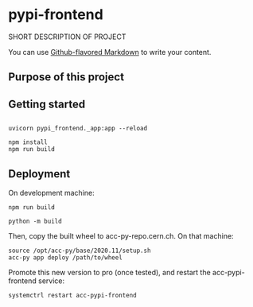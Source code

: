 # pypi-frontend

SHORT DESCRIPTION OF PROJECT

You can use [Github-flavored Markdown](https://guides.github.com/features/mastering-markdown/)
to write your content.

## Purpose of this project
## Getting started
##


```
uvicorn pypi_frontend._app:app --reload

npm install
npm run build
```


## Deployment

On development machine:

```
npm run build

python -m build
```

Then, copy the built wheel to acc-py-repo.cern.ch. On that machine:

```
source /opt/acc-py/base/2020.11/setup.sh
acc-py app deploy /path/to/wheel
```

Promote this new version to pro (once tested), and restart the acc-pypi-frontend service:

```
systemctrl restart acc-pypi-frontend
```



